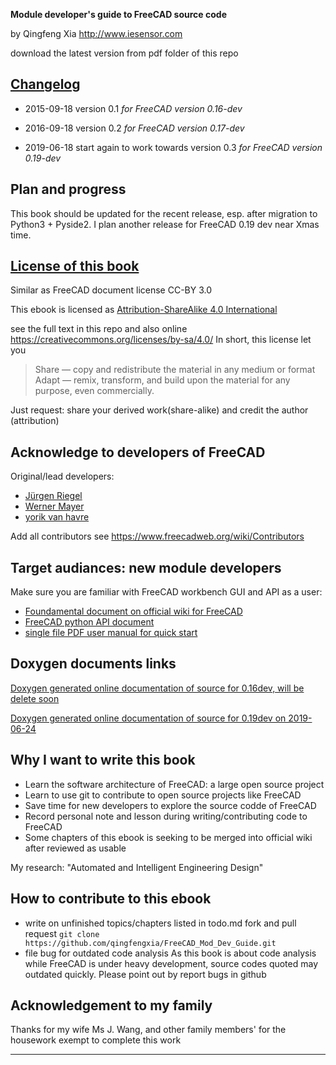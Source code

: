 **Module developer's guide to FreeCAD source code**

by Qingfeng Xia
http://www.iesensor.com

download the latest version from pdf folder of this repo

## [Changelog](./changelog.md)
- 2015-09-18 version 0.1 *for FreeCAD version 0.16-dev*

- 2016-09-18 version 0.2 *for FreeCAD version 0.17-dev*

- 2019-06-18 start again to work towards version 0.3 *for FreeCAD version 0.19-dev*

## Plan and progress

This book should be updated for the recent release, esp. after migration to Python3 + Pyside2. I plan another release for FreeCAD 0.19 dev near Xmas time.

## [License of this book](http://creativecommons.org/licenses/sa/4.0/)

Similar as FreeCAD document license CC-BY 3.0

This ebook is licensed as [Attribution-ShareAlike 4.0 International](https://creativecommons.org/licenses/by-sa/4.0/)

see the full  text in this repo and also online  <https://creativecommons.org/licenses/by-sa/4.0/>
In short, this license let you 
> Share — copy and redistribute the material in any medium or format
> Adapt — remix, transform, and build upon the material for any purpose, even commercially. 

Just request: share your derived work(share-alike) and credit the author (attribution)

## Acknowledge to developers of FreeCAD

Original/lead developers:

- [Jürgen Riegel](http://juergen-riegel.net/)
- [Werner Mayer]()
- [yorik van havre](https://www.facebook.com/yorikvanhavre)

Add all contributors see <https://www.freecadweb.org/wiki/Contributors>

## Target audiances: new module developers

Make sure you are familiar with FreeCAD workbench GUI and API as a user:

- [Foundamental document on official wiki for FreeCAD](https://www.freecadweb.org/wiki/)
- [FreeCAD python API document](https://www.freecadweb.org/api/)
- [single file PDF user manual for quick start](http://sourceforge.net/projects/free-cad/files/FreeCAD%20Documentation/)

## Doxygen documents links

[Doxygen generated online documentation of source  for 0.16dev, will be delete soon](https://www.iesensor.com/FreeCADDoc/0.16-dev/)

[Doxygen generated online documentation of source  for 0.19dev on 2019-06-24](https://www.iesensor.com/FreeCADDoc/0.19/modules.html)

## Why I want to write this book

- Learn the software architecture of FreeCAD: a large open source project
- Learn to use git to contribute to open source projects like FreeCAD
- Save time for new developers to explore the source codde of FreeCAD
- Record personal note and lesson during writing/contributing code to FreeCAD
- Some chapters of this ebook is seeking to be merged into official wiki after reviewed as usable

My research: "Automated and Intelligent Engineering Design"

## How to contribute to this ebook

- write on unfinished topics/chapters listed in todo.md
  fork and pull request `git clone https://github.com/qingfengxia/FreeCAD_Mod_Dev_Guide.git`
- file bug for outdated code analysis
  As this book is about code analysis while FreeCAD is under heavy development, source codes quoted may outdated quickly.
  Please point out by report bugs in github

## Acknowledgement to my family

Thanks for my wife Ms J. Wang, and other family members' for the housework exempt to complete this work

****************************************************
